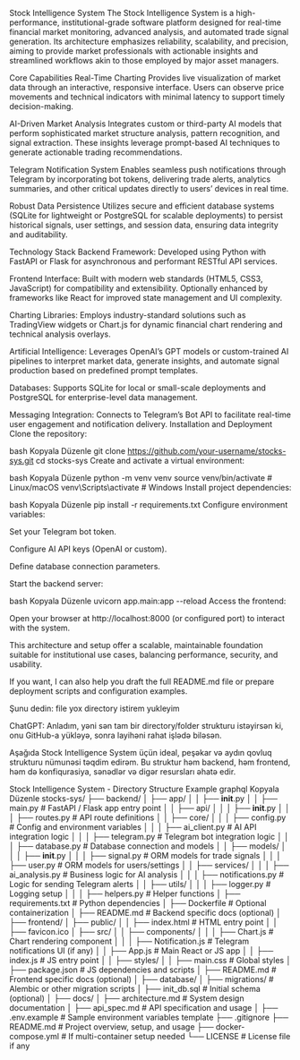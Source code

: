 Stock Intelligence System
The Stock Intelligence System is a high-performance, institutional-grade software platform designed for real-time financial market monitoring, advanced analysis, and automated trade signal generation. Its architecture emphasizes reliability, scalability, and precision, aiming to provide market professionals with actionable insights and streamlined workflows akin to those employed by major asset managers.

Core Capabilities
Real-Time Charting
Provides live visualization of market data through an interactive, responsive interface. Users can observe price movements and technical indicators with minimal latency to support timely decision-making.

AI-Driven Market Analysis
Integrates custom or third-party AI models that perform sophisticated market structure analysis, pattern recognition, and signal extraction. These insights leverage prompt-based AI techniques to generate actionable trading recommendations.

Telegram Notification System
Enables seamless push notifications through Telegram by incorporating bot tokens, delivering trade alerts, analytics summaries, and other critical updates directly to users’ devices in real time.

Robust Data Persistence
Utilizes secure and efficient database systems (SQLite for lightweight or PostgreSQL for scalable deployments) to persist historical signals, user settings, and session data, ensuring data integrity and auditability.

Technology Stack
Backend Framework: Developed using Python with FastAPI or Flask for asynchronous and performant RESTful API services.

Frontend Interface: Built with modern web standards (HTML5, CSS3, JavaScript) for compatibility and extensibility. Optionally enhanced by frameworks like React for improved state management and UI complexity.

Charting Libraries: Employs industry-standard solutions such as TradingView widgets or Chart.js for dynamic financial chart rendering and technical analysis overlays.

Artificial Intelligence: Leverages OpenAI’s GPT models or custom-trained AI pipelines to interpret market data, generate insights, and automate signal production based on predefined prompt templates.

Databases: Supports SQLite for local or small-scale deployments and PostgreSQL for enterprise-level data management.

Messaging Integration: Connects to Telegram’s Bot API to facilitate real-time user engagement and notification delivery.
   Installation and Deployment
Clone the repository:

bash
Kopyala
Düzenle
git clone https://github.com/your-username/stocks-sys.git
cd stocks-sys
Create and activate a virtual environment:

bash
Kopyala
Düzenle
python -m venv venv
source venv/bin/activate    # Linux/macOS
venv\Scripts\activate       # Windows
Install project dependencies:

bash
Kopyala
Düzenle
pip install -r requirements.txt
Configure environment variables:

Set your Telegram bot token.

Configure AI API keys (OpenAI or custom).

Define database connection parameters.

Start the backend server:

bash
Kopyala
Düzenle
uvicorn app.main:app --reload
Access the frontend:

Open your browser at http://localhost:8000 (or configured port) to interact with the system.

This architecture and setup offer a scalable, maintainable foundation suitable for institutional use cases, balancing performance, security, and usability.

If you want, I can also help you draft the full README.md file or prepare deployment scripts and configuration examples.








Şunu dedin:
file yox directory istirem yukleyim


ChatGPT:
Anladım, yəni sən tam bir directory/folder strukturu istəyirsən ki, onu GitHub-a yükləyə, sonra layihəni rahat işlədə biləsən.

Aşağıda Stock Intelligence System üçün ideal, peşəkar və aydın qovluq strukturu nümunəsi təqdim edirəm. Bu struktur həm backend, həm frontend, həm də konfiqurasiya, sənədlər və digər resursları əhatə edir.

Stock Intelligence System - Directory Structure Example
graphql
Kopyala
Düzenle
stocks-sys/
├── backend/
│   ├── app/
│   │   ├── __init__.py
│   │   ├── main.py                 # FastAPI / Flask app entry point
│   │   ├── api/
│   │   │   ├── __init__.py
│   │   │   ├── routes.py           # API route definitions
│   │   ├── core/
│   │   │   ├── config.py           # Config and environment variables
│   │   │   ├── ai_client.py        # AI API integration logic
│   │   │   ├── telegram.py         # Telegram bot integration logic
│   │   │   ├── database.py         # Database connection and models
│   │   ├── models/
│   │   │   ├── __init__.py
│   │   │   ├── signal.py           # ORM models for trade signals
│   │   │   ├── user.py             # ORM models for users/settings
│   │   ├── services/
│   │   │   ├── ai_analysis.py      # Business logic for AI analysis
│   │   │   ├── notifications.py    # Logic for sending Telegram alerts
│   │   ├── utils/
│   │   │   ├── logger.py           # Logging setup
│   │   │   ├── helpers.py          # Helper functions
│   ├── requirements.txt            # Python dependencies
│   ├── Dockerfile                  # Optional containerization
│   ├── README.md                   # Backend specific docs (optional)
│
├── frontend/
│   ├── public/
│   │   ├── index.html              # HTML entry point
│   │   ├── favicon.ico
│   ├── src/
│   │   ├── components/
│   │   │   ├── Chart.js            # Chart rendering component
│   │   │   ├── Notification.js     # Telegram notifications UI (if any)
│   │   ├── App.js                  # Main React or JS app
│   │   ├── index.js                # JS entry point
│   │   ├── styles/
│   │       ├── main.css            # Global styles
│   ├── package.json                # JS dependencies and scripts
│   ├── README.md                   # Frontend specific docs (optional)
│
├── database/
│   ├── migrations/                 # Alembic or other migration scripts
│   ├── init_db.sql                 # Initial schema (optional)
│
├── docs/
│   ├── architecture.md             # System design documentation
│   ├── api_spec.md                 # API specification and usage
│
├── .env.example                   # Sample environment variables template
├── .gitignore
├── README.md                      # Project overview, setup, and usage
├── docker-compose.yml             # If multi-container setup needed
└── LICENSE                       # License file if any
